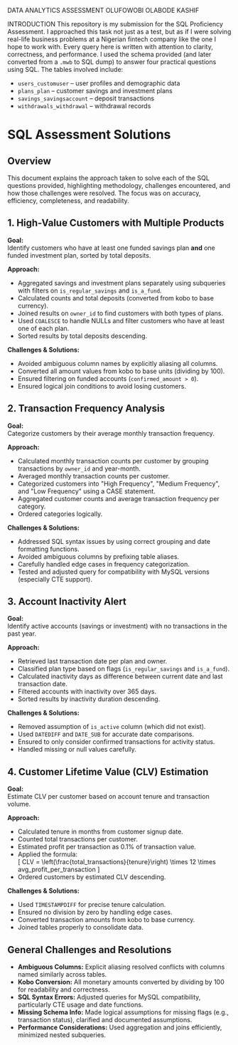 DATA ANALYTICS ASSESSMENT
OLUFOWOBI OLABODE KASHIF

INTRODUCTION
This repository is my submission for the SQL Proficiency Assessment. I approached this task not just as a test, but as if I were solving real-life business problems at a Nigerian fintech company like the one I hope to work with. Every query here is written with attention to clarity, correctness, and performance.
I used the schema provided (and later converted from a `.mwb` to SQL dump) to answer four practical questions using SQL. The tables involved include:

- `users_customuser` – user profiles and demographic data
- `plans_plan` – customer savings and investment plans
- `savings_savingsaccount` – deposit transactions
- `withdrawals_withdrawal` – withdrawal records

# SQL Assessment Solutions

## Overview

This document explains the approach taken to solve each of the SQL questions provided, highlighting methodology, challenges encountered, and how those challenges were resolved. The focus was on accuracy, efficiency, completeness, and readability.

## 1. High-Value Customers with Multiple Products

**Goal:**  
Identify customers who have at least one funded savings plan **and** one funded investment plan, sorted by total deposits.

**Approach:**

- Aggregated savings and investment plans separately using subqueries with filters on `is_regular_savings` and `is_a_fund`.
- Calculated counts and total deposits (converted from kobo to base currency).
- Joined results on `owner_id` to find customers with both types of plans.
- Used `COALESCE` to handle NULLs and filter customers who have at least one of each plan.
- Sorted results by total deposits descending.

**Challenges & Solutions:**

- Avoided ambiguous column names by explicitly aliasing all columns.
- Converted all amount values from kobo to base units (dividing by 100).
- Ensured filtering on funded accounts (`confirmed_amount > 0`).
- Ensured logical join conditions to avoid losing customers.

## 2. Transaction Frequency Analysis

**Goal:**  
Categorize customers by their average monthly transaction frequency.

**Approach:**

- Calculated monthly transaction counts per customer by grouping transactions by `owner_id` and year-month.
- Averaged monthly transaction counts per customer.
- Categorized customers into "High Frequency", "Medium Frequency", and "Low Frequency" using a CASE statement.
- Aggregated customer counts and average transaction frequency per category.
- Ordered categories logically.

**Challenges & Solutions:**

- Addressed SQL syntax issues by using correct grouping and date formatting functions.
- Avoided ambiguous columns by prefixing table aliases.
- Carefully handled edge cases in frequency categorization.
- Tested and adjusted query for compatibility with MySQL versions (especially CTE support).

## 3. Account Inactivity Alert

**Goal:**  
Identify active accounts (savings or investment) with no transactions in the past year.

**Approach:**

- Retrieved last transaction date per plan and owner.
- Classified plan type based on flags (`is_regular_savings` and `is_a_fund`).
- Calculated inactivity days as difference between current date and last transaction date.
- Filtered accounts with inactivity over 365 days.
- Sorted results by inactivity duration descending.

**Challenges & Solutions:**

- Removed assumption of `is_active` column (which did not exist).
- Used `DATEDIFF` and `DATE_SUB` for accurate date comparisons.
- Ensured to only consider confirmed transactions for activity status.
- Handled missing or null values carefully.

## 4. Customer Lifetime Value (CLV) Estimation

**Goal:**  
Estimate CLV per customer based on account tenure and transaction volume.

**Approach:**

- Calculated tenure in months from customer signup date.
- Counted total transactions per customer.
- Estimated profit per transaction as 0.1% of transaction value.
- Applied the formula:  
  \[
  CLV = \left(\frac{total_transactions}{tenure}\right) \times 12 \times avg_profit_per_transaction
  \]
- Ordered customers by estimated CLV descending.

**Challenges & Solutions:**

- Used `TIMESTAMPDIFF` for precise tenure calculation.
- Ensured no division by zero by handling edge cases.
- Converted transaction amounts from kobo to base currency.
- Joined tables properly to consolidate data.

## General Challenges and Resolutions

- **Ambiguous Columns:** Explicit aliasing resolved conflicts with columns named similarly across tables.
- **Kobo Conversion:** All monetary amounts converted by dividing by 100 for readability and correctness.
- **SQL Syntax Errors:** Adjusted queries for MySQL compatibility, particularly CTE usage and date functions.
- **Missing Schema Info:** Made logical assumptions for missing flags (e.g., transaction status), clarified and documented assumptions.
- **Performance Considerations:** Used aggregation and joins efficiently, minimized nested subqueries.
